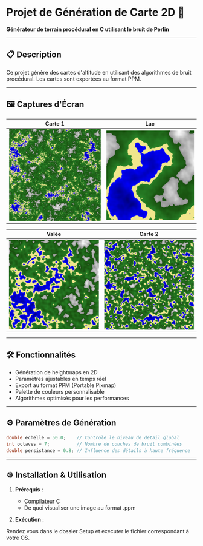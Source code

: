 # Projet de Génération de Carte 2D 🌄  
**Générateur de terrain procédural en C utilisant le bruit de Perlin**  

---

## 📋 Description  
Ce projet génère des cartes d'altitude en utilisant des algorithmes de bruit procédural. Les cartes sont exportées au format PPM.  

---

## 🖼️ Captures d'Écran  

| Carte 1 | Lac |  
|-------------------|-------------------|  
| ![Mountains](generatedImage/Screenshots/Capture.png) | ![Valleys](generatedImage/Screenshots/Capture1.png) |  

| Valée | Carte 2 |  
|--------|---------------|  
| ![Desert](generatedImage/Screenshots/Capture2.png) | ![Coast](generatedImage/Screenshots/Capture3.png) |  

---

## 🛠️ Fonctionnalités  
- Génération de heightmaps en 2D  
- Paramètres ajustables en temps réel  
- Export au format PPM (Portable Pixmap)  
- Palette de couleurs personnalisable  
- Algorithmes optimisés pour les performances  

---

## ⚙️ Paramètres de Génération  
```c
double echelle = 50.0;    // Contrôle le niveau de détail global  
int octaves = 7;          // Nombre de couches de bruit combinées  
double persistance = 0.8; // Influence des détails à haute fréquence  
```
---

## ⚙️ Installation & Utilisation  
1. **Prérequis** :  
   - Compilateur C
   - De quoi visualiser une image au format .ppm

2. **Exécution** :  

Rendez vous dans le dossier Setup et executer le fichier correspondant à votre OS.
